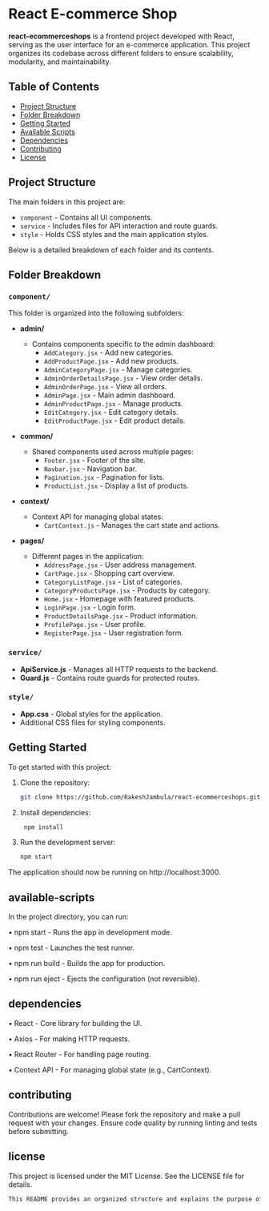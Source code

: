 # React E-commerce Shop

**react-ecommerceshops** is a frontend project developed with React, serving as the user interface for an e-commerce application. This project organizes its codebase across different folders to ensure scalability, modularity, and maintainability.

## Table of Contents
- [Project Structure](#project-structure)
- [Folder Breakdown](#folder-breakdown)
- [Getting Started](#getting-started)
- [Available Scripts](#available-scripts)
- [Dependencies](#dependencies)
- [Contributing](#contributing)
- [License](#license)

## Project Structure

The main folders in this project are:
- `component` - Contains all UI components.
- `service` - Includes files for API interaction and route guards.
- `style` - Holds CSS styles and the main application styles.

Below is a detailed breakdown of each folder and its contents.

## Folder Breakdown

### `component/`

This folder is organized into the following subfolders:

- **admin/**
  - Contains components specific to the admin dashboard:
    - `AddCategory.jsx` - Add new categories.
    - `AddProductPage.jsx` - Add new products.
    - `AdminCategoryPage.jsx` - Manage categories.
    - `AdminOrderDetailsPage.jsx` - View order details.
    - `AdminOrderPage.jsx` - View all orders.
    - `AdminPage.jsx` - Main admin dashboard.
    - `AdminProductPage.jsx` - Manage products.
    - `EditCategory.jsx` - Edit category details.
    - `EditProductPage.jsx` - Edit product details.

- **common/**
  - Shared components used across multiple pages:
    - `Footer.jsx` - Footer of the site.
    - `Navbar.jsx` - Navigation bar.
    - `Pagination.jsx` - Pagination for lists.
    - `ProductList.jsx` - Display a list of products.

- **context/**
  - Context API for managing global states:
    - `CartContext.js` - Manages the cart state and actions.

- **pages/**
  - Different pages in the application:
    - `AddressPage.jsx` - User address management.
    - `CartPage.jsx` - Shopping cart overview.
    - `CategoryListPage.jsx` - List of categories.
    - `CategoryProductsPage.jsx` - Products by category.
    - `Home.jsx` - Homepage with featured products.
    - `LoginPage.jsx` - Login form.
    - `ProductDetailsPage.jsx` - Product information.
    - `ProfilePage.jsx` - User profile.
    - `RegisterPage.jsx` - User registration form.

### `service/`

- **ApiService.js** - Manages all HTTP requests to the backend.
- **Guard.js** - Contains route guards for protected routes.

### `style/`

- **App.css** - Global styles for the application.
- Additional CSS files for styling components.

## Getting Started

To get started with this project:

1. Clone the repository:
   ```bash
   git clone https://github.com/RakeshJambula/react-ecommerceshops.git

2. Install dependencies:
   ```bash
    npm install

3. Run the development server:
   ```bash
   npm start

The application should now be running on http://localhost:3000.

## available-scripts

In the project directory, you can run:

• npm start - Runs the app in development mode.

• npm test - Launches the test runner.

• npm run build - Builds the app for production.

• npm run eject - Ejects the configuration (not reversible).

## dependencies

• React - Core library for building the UI.

• Axios - For making HTTP requests.

• React Router - For handling page routing.

• Context API - For managing global state (e.g., CartContext).

## contributing

Contributions are welcome! Please fork the repository and make a pull request with your changes. Ensure code quality by running linting and tests before submitting.

## license

This project is licensed under the MIT License. See the LICENSE file for details.

```bash
This README provides an organized structure and explains the purpose of each folder and file within your project, helping contributors and other developers understand its setup and functionality.
